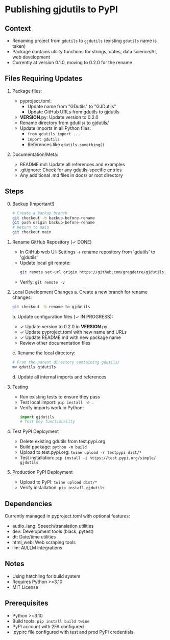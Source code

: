 # Publishing gjdutils to PyPI

## Context
- Renaming project from `gdutils` to `gjdutils` (existing `gdutils` name is taken)
- Package contains utility functions for strings, dates, data science/AI, web development
- Currently at version 0.1.0, moving to 0.2.0 for the rename

## Files Requiring Updates
1. Package files:
   - pyproject.toml:
     - Update name from "GDutils" to "GJDutils"
     - Update GitHub URLs from gdutils to gjdutils
   - __VERSION__.py: Update version to 0.2.0
   - Rename directory from gdutils/ to gjdutils/
   - Update imports in all Python files:
     - `from gdutils import ...`
     - `import gdutils`
     - References like `gdutils.something()`

2. Documentation/Meta:
   - README.md: Update all references and examples
   - .gitignore: Check for any gdutils-specific entries
   - Any additional .md files in docs/ or root directory

## Steps

0. Backup (Important!)
   ```bash
   # Create a backup branch
   git checkout -b backup-before-rename
   git push origin backup-before-rename
   # Return to main
   git checkout main
   ```

1. Rename GitHub Repository (✓ DONE)
   - In GitHub web UI: Settings -> rename repository from 'gdutils' to 'gjdutils'
   - Update local git remote:
     ```bash
     git remote set-url origin https://github.com/gregdetre/gjdutils.git
     ```
   - Verify: `git remote -v`

2. Local Development Changes
   a. Create a new branch for rename changes:
      ```bash
      git checkout -b rename-to-gjdutils
      ```
   
   b. Update configuration files (✓ IN PROGRESS):
      - ✓ Update version to 0.2.0 in __VERSION__.py
      - ✓ Update pyproject.toml with new name and URLs
      - ✓ Update README.md with new package name
      - Review other documentation files
   
   c. Rename the local directory:
      ```bash
      # From the parent directory containing gdutils/
      mv gdutils gjdutils
      ```
   
   d. Update all internal imports and references

3. Testing
   - Run existing tests to ensure they pass
   - Test local import: `pip install -e .`
   - Verify imports work in Python:
     ```python
     import gjdutils
     # Test key functionality
     ```

4. Test PyPI Deployment
   - Delete existing gdutils from test.pypi.org
   - Build package: `python -m build`
   - Upload to test.pypi.org: `twine upload -r testpypi dist/*`
   - Test installation: `pip install -i https://test.pypi.org/simple/ gjdutils`

5. Production PyPI Deployment
   - Upload to PyPI: `twine upload dist/*`
   - Verify installation: `pip install gjdutils`

## Dependencies
Currently managed in pyproject.toml with optional features:
- audio_lang: Speech/translation utilities
- dev: Development tools (black, pytest)
- dt: Date/time utilities
- html_web: Web scraping tools
- llm: AI/LLM integrations

## Notes
- Using hatchling for build system
- Requires Python >=3.10
- MIT License

## Prerequisites
- Python >=3.10
- Build tools: `pip install build twine`
- PyPI account with 2FA configured
- .pypirc file configured with test and prod PyPI credentials



